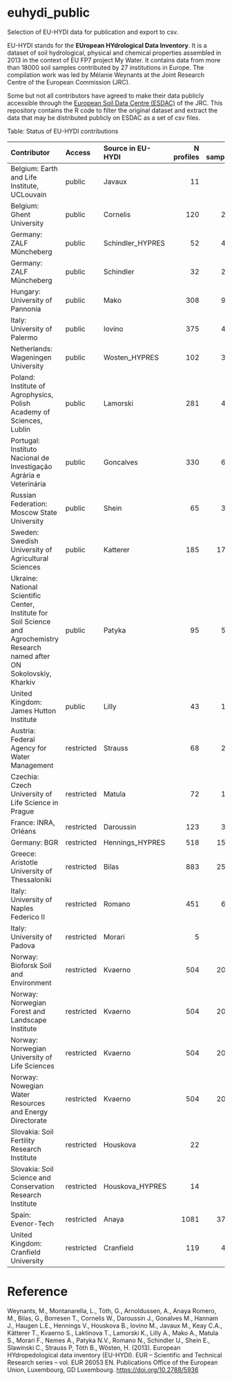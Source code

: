 # euhydi_public
Selection of EU-HYDI data for publication and export to csv.

EU-HYDI stands for the **EUropean HYdrological Data Inventory**. It is a dataset of soil hydrological, physical and chemical properties assembled in 2013 in the context of EU FP7 project My Water. It contains data from more than 18000 soil samples contributed by 27 institutions in Europe. The compilation work was led by Mélanie Weynants at the Joint Research Centre of the European Commission (JRC).

Some but not all contributors have agreed to make their data publicly accessible through the [European Soil Data Centre (ESDAC)](https://esdac.jrc.ec.europa.eu) of the JRC. This repository contains the R code to filter the original dataset and extract the data that may be distributed publicly on ESDAC as a set of csv files.

Table: Status of EU-HYDI contributions

|Contributor                                                                                                                    |Access     |Source in EU-HYDI   | N profiles| N samples|
|:------------------------------------------------------------------------------------------------------------------------------|:----------|:----------------|----------:|---------:|
|Belgium: Earth and Life Institute, UCLouvain                                                                                   |public     |Javaux           |         11|        44|
|Belgium: Ghent University                                                                                                      |public     |Cornelis         |        120|       241|
|Germany: ZALF Müncheberg                                                                                                       |public     |Schindler_HYPRES |         52|       471|
|Germany: ZALF Müncheberg                                                                                                       |public     |Schindler        |         32|       298|
|Hungary: University of Pannonia                                                                                                |public     |Mako             |        308|       900|
|Italy: University of Palermo                                                                                                   |public     |Iovino           |        375|       417|
|Netherlands: Wageningen University                                                                                             |public     |Wosten_HYPRES    |        102|       358|
|Poland: Institute of Agrophysics, Polish Academy of Sciences, Lublin                                                           |public     |Lamorski         |        281|       447|
|Portugal: Instituto Nacional de Investigação Agrária e Veterinária                                                             |public     |Goncalves        |        330|       697|
|Russian Federation: Moscow State University                                                                                    |public     |Shein            |         65|       304|
|Sweden: Swedish University of Agricultural Sciences                                                                            |public     |Katterer         |        185|      1744|
|Ukraine: National Scientific Center, Institute for Soil Science and Agrochemistry Research named after ON Sokolovskiy, Kharkiv |public     |Patyka           |         95|       529|
|United Kingdom: James Hutton Institute                                                                                         |public     |Lilly            |         43|       133|
|Austria: Federal Agency for Water Management                                                                                   |restricted |Strauss          |         68|       204|
|Czechia: Czech University of Life Science in Prague                                                                            |restricted |Matula           |         72|       174|
|France: INRA, Orléans                                                                                                          |restricted |Daroussin        |        123|       352|
|Germany: BGR                                                                                                                   |restricted |Hennings_HYPRES  |        518|      1527|
|Greece: Aristotle University of Thessaloniki                                                                                   |restricted |Bilas            |        883|      2588|
|Italy: University of Naples Federico II                                                                                        |restricted |Romano           |        451|       623|
|Italy: University of Padova                                                                                                    |restricted |Morari           |          5|        14|
|Norway: Bioforsk Soil and Environment                                                                                          |restricted |Kvaerno          |        504|      2033|
|Norway: Norwegian Forest and Landscape Institute                                                                               |restricted |Kvaerno          |        504|      2033|
|Norway: Norwegian University of Life Sciences                                                                                  |restricted |Kvaerno          |        504|      2033|
|Norway: Nowegian Water Resources and Energy Directorate                                                                        |restricted |Kvaerno          |        504|      2033|
|Slovakia: Soil Fertility Research Institute                                                                                    |restricted |Houskova         |         22|        97|
|Slovakia: Soil Science and Conservation Research Institute                                                                     |restricted |Houskova_HYPRES  |         14|        58|
|Spain: Evenor-Tech                                                                                                             |restricted |Anaya            |       1081|      3787|
|United Kingdom: Cranfield University                                                                                           |restricted |Cranfield        |        119|       426|

# Reference
Weynants, M., Montanarella, L., Tóth, G., Arnoldussen, A., Anaya Romero, M., Bilas, G., Borresen T., Cornelis W., Daroussin J., Gonalves M., Hannam J., Haugen L.E., Hennings V., Houskova B., Iovino M., Javaux M., Keay C.A., Kätterer T., Kvaerno S., Laktinova T., Lamorski K., Lilly A., Mako A., Matula S., Morari F., Nemes A., Patyka N.V., Romano N., Schindler U., Shein E., Slawinski C., Strauss P, Tóth B., Wösten, H. (2013). European HYdropedological data inventory (EU-HYDI). EUR – Scientific and Technical Research series – vol. EUR 26053 EN. Publications Office of the European Union, Luxembourg, GD Luxembourg. https://doi.org/10.2788/5936
    
